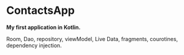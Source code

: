 # ContactsApp

**My first application in Kotlin.**  

Room, Dao, repository, viewModel, Live Data, fragments, courotines, dependency injection.
